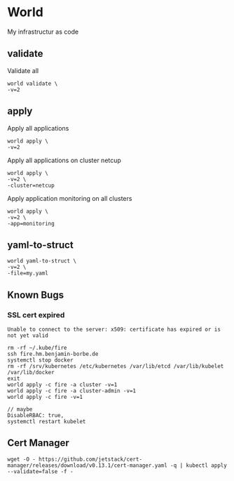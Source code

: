 # World 

My infrastructur as code

## validate

Validate all

```
world validate \
-v=2 
```

## apply

Apply all applications

```
world apply \
-v=2 
```

Apply all applications on cluster netcup

```
world apply \
-v=2 \
-cluster=netcup
```

Apply application monitoring on all clusters

```
world apply \
-v=2 \
-app=monitoring
```

## yaml-to-struct

```
world yaml-to-struct \
-v=2 \
-file=my.yaml
```

## Known Bugs

### SSL cert expired 

`Unable to connect to the server: x509: certificate has expired or is not yet valid`

```
rm -rf ~/.kube/fire
ssh fire.hm.benjamin-borbe.de
systemctl stop docker
rm -rf /srv/kubernetes /etc/kubernetes /var/lib/etcd /var/lib/kubelet /var/lib/docker
exit
world apply -c fire -a cluster -v=1
world apply -c fire -a cluster-admin -v=1
world apply -c fire -v=1

// maybe
DisableRBAC: true,
systemctl restart kubelet
```

## Cert Manager 

```
wget -O - https://github.com/jetstack/cert-manager/releases/download/v0.13.1/cert-manager.yaml -q | kubectl apply --validate=false -f -
```
